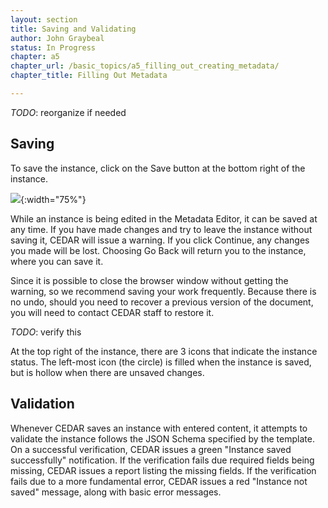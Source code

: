 ```yaml
---
layout: section
title: Saving and Validating
author: John Graybeal
status: In Progress
chapter: a5
chapter_url: /basic_topics/a5_filling_out_creating_metadata/
chapter_title: Filling Out Metadata

---
```

_TODO_: reorganize if needed

## **Saving**

To save the instance, click on the Save button at the bottom right of the instance.

![](https://github.com/metadatacenter/cedar-manual/raw/master/docs/assets/imgs/share-settings-find-your-group-20190909.png){:width="75%"}

While an instance is being edited in the Metadata Editor, it can be saved at any time.
If you have made changes and try to leave the instance without saving it, 
CEDAR will issue a warning. If you click Continue, any changes you made will be lost. 
Choosing Go Back will return you to the instance, where you can save it.

Since it is possible to close the browser window without getting the warning,
so we recommend saving your work frequently. 
Because there is no undo, should you need to recover a previous version of the document,
you will need to contact CEDAR staff to restore it.

_TODO_: verify this

At the top right of the instance, there are 3 icons that indicate the instance status.
The left-most icon (the circle) is filled when the instance is saved, 
but is hollow when there are unsaved changes.

## **Validation**

Whenever CEDAR saves an instance with entered content, it attempts to validate the instance
follows the JSON Schema specified by the template. 
On a successful verification, CEDAR issues a green "Instance saved successfully" notification.
If the verification fails due required fields being missing, 
CEDAR issues a report listing the missing fields.
If the verification fails due to a more fundamental error,
CEDAR issues a red "Instance not saved" message, 
along with basic error messages. 